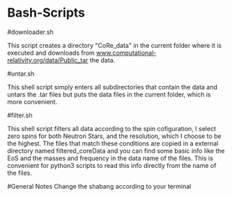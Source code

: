 # Bash-Scripts



#downloader.sh

This script creates a directory "CoRe_data" in the current folder where it is executed and downloads from 
www.computational-relativity.org/data/Public_tar the data.


#untar.sh

This shell script simply enters all subdirectories that contain the data and untars the .tar files but puts the data files in the current folder, which is more convenient.

#filter.sh

This shell script filters all data according to the spin cofiguration, I select zero spins for both Neutron Stars, and the resolution, which I choose to be the highest. The files that match these conditions are copied in a external directory named filtered_coreData and you can find some basic info like the EoS and the masses and frequency in the data name of the files. 
This is convenient for python3 scripts to read this info directly from the name of the files.

#General Notes
Change the shabang according to your terminal
